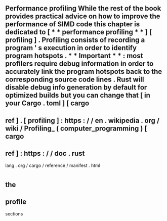 #
Performance
profiling
While
the
rest
of
the
book
provides
practical
advice
on
how
to
improve
the
performance
of
SIMD
code
this
chapter
is
dedicated
to
[
*
*
performance
profiling
*
*
]
[
profiling
]
.
Profiling
consists
of
recording
a
program
'
s
execution
in
order
to
identify
program
hotspots
.
*
*
Important
*
*
:
most
profilers
require
debug
information
in
order
to
accurately
link
the
program
hotspots
back
to
the
corresponding
source
code
lines
.
Rust
will
disable
debug
info
generation
by
default
for
optimized
builds
but
you
can
change
that
[
in
your
Cargo
.
toml
]
[
cargo
-
ref
]
.
[
profiling
]
:
https
:
/
/
en
.
wikipedia
.
org
/
wiki
/
Profiling_
(
computer_programming
)
[
cargo
-
ref
]
:
https
:
/
/
doc
.
rust
-
lang
.
org
/
cargo
/
reference
/
manifest
.
html
#
the
-
profile
-
sections
